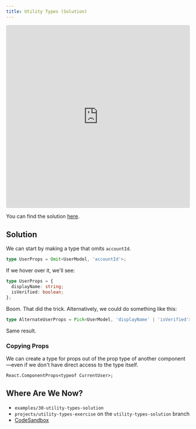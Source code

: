 ```yaml
---
title: Utility Types (Solution)
---
```


<iframe src="https://codesandbox.io/embed/fun-with-utility-types-solution-x0i28?fontsize=14&hidenavigation=1&module=%2Fsrc%2FApplication.tsx&theme=dark"
     style="width:100%; height:500px; border:0; border-radius: 4px; overflow:hidden;"
     title="fun-with-utility-types-solution"
     allow="accelerometer; ambient-light-sensor; camera; encrypted-media; geolocation; gyroscope; hid; microphone; midi; payment; usb; vr; xr-spatial-tracking"
     sandbox="allow-forms allow-modals allow-popups allow-presentation allow-same-origin allow-scripts"
   ></iframe>

You can find the solution [here](https://codesandbox.io/s/fun-with-utility-types-solution-x0i28?file=/src/Application.tsx).

## Solution

We can start by making a type that omits `accountId`.

```ts
type UserProps = Omit<UserModel, 'accountId'>;
```

If we hover over it, we'll see:

```ts
type UserProps = {
  displayName: string;
  isVerified: boolean;
};
```

Boom. That did the trick. Alternatively, we could do something like this:

```ts
type AlternateUserProps = Pick<UserModel, 'displayName' | 'isVerified'>;
```

Same result.

### Copying Props

We can create a type for props out of the prop type of another component—even if we don't have direct access to the type itself.

```tsx
React.ComponentProps<typeof CurrentUser>;
```

[completed]: https://codesandbox.io/s/fun-with-utility-types-solution-x0i28?file=/src/Application.tsx

## Where Are We Now?

- `examples/30-utility-types-solution`
- `projects/utility-types-exercise` on the `utility-types-solution` branch
- [CodeSandbox][completed]
